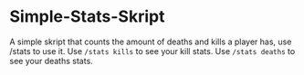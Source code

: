 # Simple-Stats-Skript
A simple skript that counts the amount of deaths and kills a player has, use /stats to use it.
Use `/stats kills` to see your kill stats.
Use `/stats deaths` to see your deaths stats.
